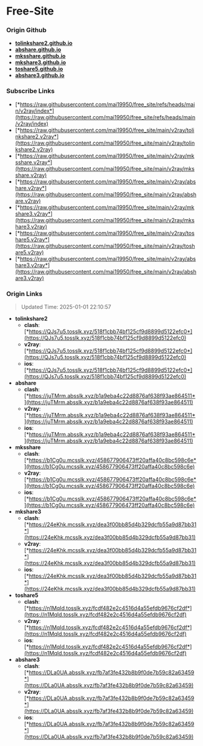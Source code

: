 # Free-Site

### Origin Github

- [**tolinkshare2.github.io**](https://github.com/tolinkshare2/tolinkshare2.github.io)
- [**abshare.github.io**](https://github.com/abshare/abshare.github.io)
- [**mksshare.github.io**](https://github.com/mksshare/mksshare.github.io)
- [**mkshare3.github.io**](https://github.com/mkshare3/mkshare3.github.io)
- [**toshare5.github.io**](https://github.com/toshare5/toshare5.github.io)
- [**abshare3.github.io**](https://github.com/abshare3/abshare3.github.io)

### Subscribe Links

- [*https://raw.githubusercontent.com/mai19950/free_site/refs/heads/main/v2ray/index*](https://raw.githubusercontent.com/mai19950/free_site/refs/heads/main/v2ray/index)
- [*https://raw.githubusercontent.com/mai19950/free_site/main/v2ray/tolinkshare2.v2ray*](https://raw.githubusercontent.com/mai19950/free_site/main/v2ray/tolinkshare2.v2ray)
- [*https://raw.githubusercontent.com/mai19950/free_site/main/v2ray/mksshare.v2ray*](https://raw.githubusercontent.com/mai19950/free_site/main/v2ray/mksshare.v2ray)
- [*https://raw.githubusercontent.com/mai19950/free_site/main/v2ray/abshare.v2ray*](https://raw.githubusercontent.com/mai19950/free_site/main/v2ray/abshare.v2ray)
- [*https://raw.githubusercontent.com/mai19950/free_site/main/v2ray/mkshare3.v2ray*](https://raw.githubusercontent.com/mai19950/free_site/main/v2ray/mkshare3.v2ray)
- [*https://raw.githubusercontent.com/mai19950/free_site/main/v2ray/toshare5.v2ray*](https://raw.githubusercontent.com/mai19950/free_site/main/v2ray/toshare5.v2ray)
- [*https://raw.githubusercontent.com/mai19950/free_site/main/v2ray/abshare3.v2ray*](https://raw.githubusercontent.com/mai19950/free_site/main/v2ray/abshare3.v2ray)

### Origin Links

> Updated Time: 2025-01-01 22:10:57

- **tolinkshare2**
  - **clash**: [*https://QJs7u5.tosslk.xyz/518f1cbb74bf125cf9d8899d5122efc0*](https://QJs7u5.tosslk.xyz/518f1cbb74bf125cf9d8899d5122efc0)
  - **v2ray**: [*https://QJs7u5.tosslk.xyz/518f1cbb74bf125cf9d8899d5122efc0*](https://QJs7u5.tosslk.xyz/518f1cbb74bf125cf9d8899d5122efc0)
  - **ios**: [*https://QJs7u5.tosslk.xyz/518f1cbb74bf125cf9d8899d5122efc0*](https://QJs7u5.tosslk.xyz/518f1cbb74bf125cf9d8899d5122efc0)
- **abshare**
  - **clash**: [*https://juTMrm.absslk.xyz/b1a9eba4c22d8876af638f93ae864511*](https://juTMrm.absslk.xyz/b1a9eba4c22d8876af638f93ae864511)
  - **v2ray**: [*https://juTMrm.absslk.xyz/b1a9eba4c22d8876af638f93ae864511*](https://juTMrm.absslk.xyz/b1a9eba4c22d8876af638f93ae864511)
  - **ios**: [*https://juTMrm.absslk.xyz/b1a9eba4c22d8876af638f93ae864511*](https://juTMrm.absslk.xyz/b1a9eba4c22d8876af638f93ae864511)
- **mksshare**
  - **clash**: [*https://b1Cg0u.mcsslk.xyz/458677906473ff20affa40c8bc598c6e*](https://b1Cg0u.mcsslk.xyz/458677906473ff20affa40c8bc598c6e)
  - **v2ray**: [*https://b1Cg0u.mcsslk.xyz/458677906473ff20affa40c8bc598c6e*](https://b1Cg0u.mcsslk.xyz/458677906473ff20affa40c8bc598c6e)
  - **ios**: [*https://b1Cg0u.mcsslk.xyz/458677906473ff20affa40c8bc598c6e*](https://b1Cg0u.mcsslk.xyz/458677906473ff20affa40c8bc598c6e)
- **mkshare3**
  - **clash**: [*https://24eKhk.mcsslk.xyz/dea3f00bb85d4b329dcfb55a9d87bb31*](https://24eKhk.mcsslk.xyz/dea3f00bb85d4b329dcfb55a9d87bb31)
  - **v2ray**: [*https://24eKhk.mcsslk.xyz/dea3f00bb85d4b329dcfb55a9d87bb31*](https://24eKhk.mcsslk.xyz/dea3f00bb85d4b329dcfb55a9d87bb31)
  - **ios**: [*https://24eKhk.mcsslk.xyz/dea3f00bb85d4b329dcfb55a9d87bb31*](https://24eKhk.mcsslk.xyz/dea3f00bb85d4b329dcfb55a9d87bb31)
- **toshare5**
  - **clash**: [*https://n1MqId.tosslk.xyz/fcdf482e2c4516d4a55efdb9676cf2df*](https://n1MqId.tosslk.xyz/fcdf482e2c4516d4a55efdb9676cf2df)
  - **v2ray**: [*https://n1MqId.tosslk.xyz/fcdf482e2c4516d4a55efdb9676cf2df*](https://n1MqId.tosslk.xyz/fcdf482e2c4516d4a55efdb9676cf2df)
  - **ios**: [*https://n1MqId.tosslk.xyz/fcdf482e2c4516d4a55efdb9676cf2df*](https://n1MqId.tosslk.xyz/fcdf482e2c4516d4a55efdb9676cf2df)
- **abshare3**
  - **clash**: [*https://DLa0UA.absslk.xyz/fb7af3fe432b8b9f0de7b59c82a63459*](https://DLa0UA.absslk.xyz/fb7af3fe432b8b9f0de7b59c82a63459)
  - **v2ray**: [*https://DLa0UA.absslk.xyz/fb7af3fe432b8b9f0de7b59c82a63459*](https://DLa0UA.absslk.xyz/fb7af3fe432b8b9f0de7b59c82a63459)
  - **ios**: [*https://DLa0UA.absslk.xyz/fb7af3fe432b8b9f0de7b59c82a63459*](https://DLa0UA.absslk.xyz/fb7af3fe432b8b9f0de7b59c82a63459)
